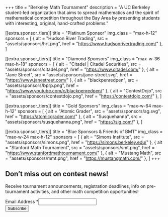 +++
title = "Berkeley Math Tournament"
description = "A UC Berkeley student-led organization that aims to spread mathematics and the spirit of mathematical competition throughout the Bay Area by presenting students with interesting, original, hand-crafted problems."

[[extra.sponsor_tiers]]
title = "Platinum Sponsor"
img_class = "max-h-12"
sponsors = [
  { alt = "Hudson River Trading", src = "assets/sponsors/hrt.png", href = "https://www.hudsonrivertrading.com/" },
]

[[extra.sponsor_tiers]]
title = "Diamond Sponsors"
img_class = "max-w-36 max-h-18"
sponsors = [
  { alt = "Citadel | Citadel Securities", src = "assets/sponsors/citadel.png", href = "https://www.citadel.com/" },
  { alt = "Jane Street", src = "assets/sponsors/jane-street.svg", href = "https://www.janestreet.com/" },
  { alt = "blackpenredpen", src = "assets/sponsors/bprp.png", href = "https://www.youtube.com/c/blackpenredpen/" },
  { alt = "ContestDojo", src = "assets/sponsors/contestdojo.png", href = "https://contestdojo.com/" },
]

[[extra.sponsor_tiers]]
title = "Gold Sponsors"
img_class = "max-w-64 max-h-12"
sponsors = [
  { alt = "Atomic Grader", src = "assets/sponsors/ag.svg", href = "https://atomicgrader.com/" },
  { alt = "Susquehanna", src = "assets/sponsors/susquehanna.png", href = "https://sig.com/" },
]

[[extra.sponsor_tiers]]
title = "Blue Sponsors & Friends of BMT"
img_class = "max-w-24 max-h-12"
sponsors = [
  { alt = "Simons Institute", src = "assets/sponsors/simons.png", href = "https://simons.berkeley.edu/" },
  { alt = "Stanford Math Tournament", src = "assets/sponsors/smt.png", href = "https://www.stanfordmathtournament.com/" },
  { alt = "Mustang Math", src = "assets/sponsors/mmt.png", href = "https://mustangmath.com/" },
]
+++

## Don’t miss out on contest news!

Receive tournament announcements, registration deadlines, info on pre-tournament
activities, and other math competition opportunities!

<div id="mc_embed_shell">
    <link href="//cdn-images.mailchimp.com/embedcode/classic-061523.css" rel="stylesheet" type="text/css">
<div id="mc_embed_signup">
    <form action="https://berkeley.us7.list-manage.com/subscribe/post?u=24d4cef68c36baccb820775ad&amp;id=385ee9d1d1&amp;f_id=001dd0e4f0" method="post" id="mc-embedded-subscribe-form" name="mc-embedded-subscribe-form" class="validate !m-0" target="_self" novalidate="">
        <div id="mc_embed_signup_scroll">
            <div class="mc-field-group !w-full"><label for="mce-EMAIL">Email Address <span class="asterisk">*</span></label><input type="email" name="EMAIL" class="required email" id="mce-EMAIL" required="" value=""></div>
<div hidden=""><input type="hidden" name="tags" value="1405459"></div>
        <div id="mce-responses" class="clear">
            <div class="response" id="mce-error-response" style="display: none;"></div>
            <div class="response" id="mce-success-response" style="display: none;"></div>
        </div><div aria-hidden="true" style="position: absolute; left: -5000px;"><input type="text" name="b_24d4cef68c36baccb820775ad_385ee9d1d1" tabindex="-1" value=""></div><div class="clear"><input type="submit" name="subscribe" id="mc-embedded-subscribe" class="button" value="Subscribe" autocomplete="email"></div>
    </div>
</form>
</div>
</div>

